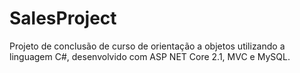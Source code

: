 # SalesProject
Projeto de conclusão de curso de orientação a objetos utilizando a linguagem C#, desenvolvido com ASP NET Core 2.1, MVC e MySQL.
